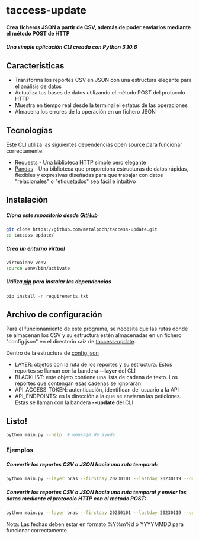 # taccess-update
#### Crea ficheros JSON a partir de CSV, además de poder enviarlos mediante el método POST de HTTP
##### Una simple aplicación CLI creada con Python 3.10.6

## Características
- Transforma los reportes CSV en JSON con una estructura elegante para el análisis de datos
- Actualiza tus bases de datos utilizando el método POST del protocolo HTTP
- Muestra en tiempo real desde la terminal el estatus de las operaciones
- Almacena los errores de la operación en un fichero JSON

## Tecnologías
Este CLI utiliza las siguientes dependencias open source para funcionar correctamente:
- [Requests] - Una biblioteca HTTP simple pero elegante
- [Pandas] - Una biblioteca que proporciona estructuras de datos rápidas, flexibles y expresivas diseñadas para que trabajar con datos "relacionales" o "etiquetados" sea fácil e intuitivo
 
## Instalación
##### Clona este repositorio desde [GitHub]
```bash
git clone https://github.com/metalpoch/taccess-update.git
cd taccess-update/
```

##### Crea un entorno virtual
```Bash
virtualenv venv
source venv/bin/activate
```

##### Utiliza [pip] para instalar las dependencias
```bash
pip install -r requirements.txt
```

## Archivo de configuración
Para el funcionamiento de este programa, se necesita que las rutas donde se almacenan los CSV y su estructura estén almacenadas en un fichero "config.json" en el directorio raíz de [taccess-update].

Dentro de la estructura de [config.json]
- LAYER: objetos con la ruta de los reportes y su estructura. Estos reportes se llaman con la bandera **--layer** del CLI
- BLACKLIST: este objeto contiene una lista de cadena de texto. Los reportes que contengan esas cadenas se ignoraran
- API_ACCESS_TOKEN: autenticación, identifican del usuario a la API
- API_ENDPOINTS: es la dirección a la que se enviaran las peticiones. Estas se llaman con la bandera **--update** del CLI

## Listo!
```bash
python main.py --help  # mensaje de ayuda
```

### Ejemplos
##### Convertir los reportes CSV a JSON hacia una ruta temporal: 
```bash
python main.py --layer bras --firstday 20230101 --lastday 20230119 --output tmp/
```
##### Convertir los reportes CSV a JSON hacia una ruta temporal y enviar los datos mediante el protocolo HTTP con el método POST: 
```bash
python main.py --layer bras --firstday 20230101 --lastday 20230119 --output tmp/ --update dashboardTrend
```

Nota:
Las fechas deben estar en formato %Y%m%d ó YYYYMMDD para funcionar correctamente.

[//]: #
   [Pandas]: <https://pandas.pydata.org/docs/index.html>
   [Requests]: <https://pypi.org/project/requests/>
   [pip]: <https://pip.pypa.io/en/stable/>
   [GitHub]: <https://github.com/metalpoch>
   [taccess-update]: <https://github.com/metalpoch/taccess-update>
   [config.json]: <https://github.com/metalpoch/taccess-update/blob/main/config.json>

